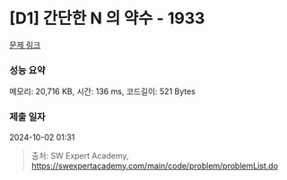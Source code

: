 # [D1] 간단한 N 의 약수 - 1933 

[문제 링크](https://swexpertacademy.com/main/code/problem/problemDetail.do?contestProbId=AV5PhcWaAKIDFAUq) 

### 성능 요약

메모리: 20,716 KB, 시간: 136 ms, 코드길이: 521 Bytes

### 제출 일자

2024-10-02 01:31



> 출처: SW Expert Academy, https://swexpertacademy.com/main/code/problem/problemList.do